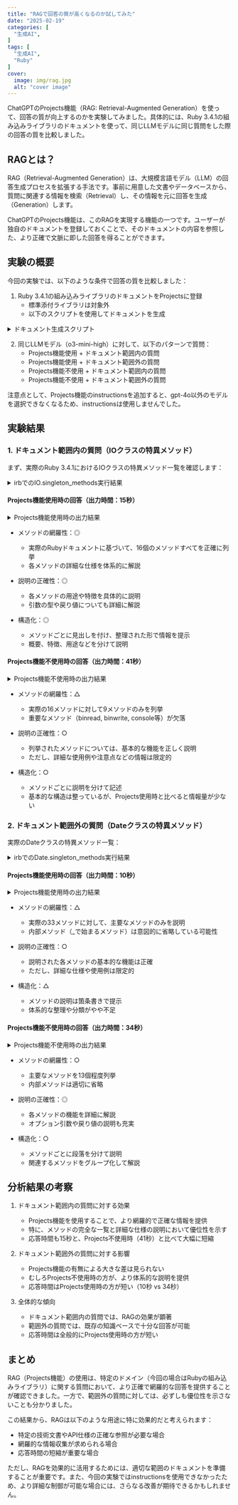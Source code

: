 ```yaml
---
title: "RAGで回答の質が高くなるのか試してみた"
date: "2025-02-19"
categories: [
  "生成AI",
]
tags: [
  "生成AI",
  "Ruby"
]
cover:
  image: img/rag.jpg
  alt: "cover image"
---
```


ChatGPTのProjects機能（RAG: Retrieval-Augmented Generation）を使って、回答の質が向上するのかを実験してみました。具体的には、Ruby 3.4.1の組み込みライブラリのドキュメントを使って、同じLLMモデルに同じ質問をした際の回答の質を比較しました。

## RAGとは？

RAG（Retrieval-Augmented Generation）は、大規模言語モデル（LLM）の回答生成プロセスを拡張する手法です。事前に用意した文書やデータベースから、質問に関連する情報を検索（Retrieval）し、その情報を元に回答を生成（Generation）します。

ChatGPTのProjects機能は、このRAGを実現する機能の一つです。ユーザーが独自のドキュメントを登録しておくことで、そのドキュメントの内容を参照した、より正確で文脈に即した回答を得ることができます。

## 実験の概要

今回の実験では、以下のような条件で回答の質を比較しました：

1. Ruby 3.4.1の組み込みライブラリのドキュメントをProjectsに登録
   - 標準添付ライブラリは対象外
   - 以下のスクリプトを使用してドキュメントを生成

<details>
<summary>ドキュメント生成スクリプト</summary>

```ruby
ruby_version = RUBY_VERSION.gsub('.', '_')
output_file = "ruby_builtin_docs_#{ruby_version}.txt"

builtins = Object.constants.select do |const|
  begin
    obj = Object.const_get(const)
    obj.is_a?(Class) || obj.is_a?(Module)
  rescue StandardError
    false
  end
end.sort_by(&:to_s)

File.open(output_file, "w") do |file|
  file.puts "Ruby Version: #{RUBY_VERSION} (#{RUBY_RELEASE_DATE})"
  file.puts RUBY_DESCRIPTION
  file.puts "\n" + "=" * 80 + "\n\n"

  builtins.each do |name|
    file.puts "==== #{name} ===="
    # 出力を "col -b" でパイプ処理し、制御文字を除去
    ri_output = `ri #{name} 2>&1 | col -b`
    file.puts ri_output
    file.puts "\n" + "-" * 80 + "\n"
  end
end

puts "組み込みライブラリのドキュメントを '#{output_file}' に出力完了しました。"
```
</details>

2. 同じLLMモデル（o3-mini-high）に対して、以下のパターンで質問：
   - Projects機能使用 + ドキュメント範囲内の質問
   - Projects機能使用 + ドキュメント範囲外の質問
   - Projects機能不使用 + ドキュメント範囲内の質問
   - Projects機能不使用 + ドキュメント範囲外の質問

注意点として、Projects機能のinstructionsを追加すると、gpt-4o以外のモデルを選択できなくなるため、instructionsは使用しませんでした。

## 実験結果

### 1. ドキュメント範囲内の質問（IOクラスの特異メソッド）

まず、実際のRuby 3.4.1におけるIOクラスの特異メソッド一覧を確認します：

<details>
<summary>irbでのIO.singleton_methods実行結果</summary>

```ruby
irb(main):001> RUBY_VERSION
=> "3.4.1"
irb(main):002> IO.singleton_methods
=> [:select, :sysopen, :for_fd, :popen, :foreach, :binread, :binwrite, :pipe, :copy_stream, :console, :open, :readlines, :write, :try_convert, :read, :new, :yaml_tag]
```
</details>

#### Projects機能使用時の回答（出力時間：15秒）

<details>
<summary>Projects機能使用時の出力結果</summary>

> 以下は、Ruby 3.4におけるIOクラスの特異メソッド（＝クラスメソッド）の一覧と、それぞれの仕様の解説です。以下の各メソッドは、主にファイルやプロセスとの低レベルな入出力操作や、ストリームの生成・操作のために用いられます。
>
> ---
>
> 【1. IO.binread】
>
> ・概要:
> ファイル全体または指定バイト数をバイナリモードで読み込み、バイナリ文字列（Encoding::ASCII_8BITの文字列）を返します。
> ・主な用途:
> テキスト変換などの余計な処理を行わず、ファイルの生データをそのまま取得したい場合に使用します。
>
> ---
>
> 【2. IO.binwrite】
>
> ・概要:
> 指定したファイルに対して、バイナリモードでデータを書き込みます。
> ・特徴:
> 書き込む内容はそのままのバイト列として扱われ、エンコーディング変換が行われません。新規作成時や上書き時に便利です。
>
> ---
>
> 【3. IO.console】
>
> ・概要:
> 現在の端末（コンソール）に関連付けられたIOオブジェクトを返します。
> ・用途:
> 端末専用の機能（例えば、入力モードの変更やカーソル操作など）を利用する際に使用されます。（ただし、io/consoleライブラリが必要です）
>
> ---
>
> 【4. IO.copy_stream】
>
> ・概要:
> ソース（ファイルパスまたはIOオブジェクト）からデスティネーション（同様にファイルパスまたはIOオブジェクト）へ、データを効率的にコピーします。
> ・特徴:
> ファイル間のコピーや、IO同士の転送を1行の呼び出しで行えるため、低レベルなコピー処理を簡潔に実装できます。
>
> ---
>
> 【5. IO.for_fd】
>
> ・概要:
> 与えられた整数のファイルディスクリプタに対して、対応するIOオブジェクトを生成します。
> ・用途:
> すでにオープンされているファイル記述子（たとえば、低レベルAPIや組み込みのファイルディスクリプタ）を高水準のIO操作で扱いたい場合に利用されます。
>
> ---
>
> 【6. IO.foreach】
>
> ・概要:
> 指定したファイルを行単位でオープンし、各行をブロックに渡して反復処理を行います。
> ・特徴:
> 内部でファイルを開き、ブロック処理後は自動的にクローズされるため、大きなファイルを効率的に逐次処理できます。
>
> ---
>
> 【7. IO.new】
>
> ・概要:
> 与えられたファイルディスクリプタから新しいIOオブジェクトを生成します。
> ・用途:
> 低レベルのファイルディスクリプタを高水準のIOオブジェクトに変換する際に用いられ、for_fdと同様の役割を持ちます。
>
> ---
>
> 【8. IO.open】
>
> ・概要:
> ファイルをオープンして対応するIOオブジェクトを返します。
> ・特徴:
> ブロック付きで呼び出すと、ブロック終了時に自動でクローズされるため、リソース管理が容易になります。
>
> ---
>
> 【9. IO.pipe】
>
> ・概要:
> 読み取り側と書き込み側が接続されたパイプのIOオブジェクトのペア（2要素の配列）を生成します。
> ・用途:
> プロセス間通信（IPC）や、並列処理でのデータ受け渡しに利用されます。
>
> ---
>
> 【10. IO.popen】
>
> ・概要:
> サブプロセスを起動し、その標準入出力（あるいはエラー出力）に接続されたIOオブジェクトを返します。
> ・特徴:
> バックグラウンドでコマンドを実行し、プロセスとの通信が可能になるため、外部コマンドとの連携に適しています。
>
> ---
>
> 【11. IO.read】
>
> ・概要:
> 指定されたファイル（またはパス）から、全内容または指定バイト数だけを読み込んで文字列として返します。
> ・注意点:
> テキストモードで開かれるため、エンコーディング変換が適用されます（必要に応じてモード指定も可能）。
>
> ---
>
> 【12. IO.readlines】
>
> ・概要:
> ファイル全体を行ごとの配列として読み込み、各行を要素とする配列を返します。
> ・用途:
> ファイル全体の内容を行単位で一括して処理したい場合に利用されます。
>
> ---
>
> 【13. IO.select】
>
> ・概要:
> 与えられたIOオブジェクト群のうち、読み込み可能／書き込み可能／例外状態にあるものを待ち、準備が整ったIOオブジェクトを配列として返します。
> ・特徴:
> ノンブロッキングI/Oや複数のIO待ちを行う際に使用され、タイムアウトの指定も可能です。
>
> ---
>
> 【14. IO.sysopen】
>
> ・概要:
> 低レベルのシステムコールを利用してファイルをオープンし、ファイルディスクリプタ（整数値）を返します。
> ・用途:
> システムレベルでのファイル操作を行いたい場合に、後でIO.newなどで高水準IOオブジェクトに変換するために使用されます。
>
> ---
>
> 【15. IO.try_convert】
>
> ・概要:
> 引数のオブジェクトがIOのような振る舞い（to_ioメソッドの実装など）を持っているか試し、変換可能ならばそのIOオブジェクトを返します。
> ・特徴:
> オブジェクトがIOに変換できるかどうかを確認するためのユーティリティメソッドとして機能します。
>
> ---
>
> 【16. IO.write】
>
> ・概要:
> 指定されたファイル（またはパス）に対して、データを書き込みます。
> ・特徴:
> 一度に全データを書き込む場合に便利で、書き込み後のバイト数を返します。モードやエンコーディングを指定して呼び出すことも可能です。
>
> ---
>
> 以上が、Ruby 3.4のIOクラスに定義されている主要な特異メソッド（クラスメソッド）の一覧とその解説です。これらのメソッドは、入出力ストリームの生成・操作や、低レベルのファイルアクセス、プロセスとの連携など、多岐にわたる用途に対応するために用意されています。
</details>

- メソッドの網羅性：◎
  - 実際のRubyドキュメントに基づいて、16個のメソッドすべてを正確に列挙
  - 各メソッドの詳細な仕様を体系的に解説

- 説明の正確性：◎
  - 各メソッドの用途や特徴を具体的に説明
  - 引数の型や戻り値についても詳細に解説

- 構造化：◎
  - メソッドごとに見出しを付け、整理された形で情報を提示
  - 概要、特徴、用途などを分けて説明

#### Projects機能不使用時の回答（出力時間：41秒）

<details>
<summary>Projects機能不使用時の出力結果</summary>

> Ruby 3.4におけるIOクラスの特異メソッドは以下の9つである。
>
> IO.new(fd, mode = "r", opt = {})
> 既にオープンされたファイルディスクリプタからIOオブジェクトを生成する。
>
> fd：整数のファイルディスクリプタを指定する。
> mode：入出力モードを文字列で指定する（例："r", "w" など）。
> opt：ハッシュ形式で各種オプション（例：close_on_execなど）を渡す。
>
> IO.open(*args) { ... }
> 基本的にはIO.newと同等の動作をするが、ブロック付きで呼び出すとブロック終了後に自動的にIOオブジェクトがクローズされる。
>
> ブロック付き呼び出しによりリソース管理が容易になる。
>
> IO.sysopen(path, mode = "r", perm = 0644)
> システムコールのopen(2)をラップする。
>
> path：オープンするファイルのパスを指定する。
> mode：入出力モードを文字列で指定する。
> perm：ファイルのパーミッション（整数値、デフォルトは0644）を指定し、成功するとファイルディスクリプタ（整数値）を返す。
>
> IO.popen(cmd, mode = "r", opt = {}) { ... }
> コマンドを実行し、その入出力に接続されたIOオブジェクトを生成する。
>
> cmd：実行するコマンドを文字列または配列で指定する。
> mode：IOの入出力方向（例："r"で読み込み、"w"で書き込み）を指定する。
> ブロック付き呼び出しの場合、ブロック終了後にプロセスの終了待ちおよび自動クローズが行われる。
>
> IO.foreach(name, sep = $/, limit = nil, encoding = nil, open_args) { |line| ... }
> 指定されたファイルをオープンし、行単位でブロックを呼び出す。
>
> name：対象ファイルのパスを指定する。
> sep：行の区切り文字（デフォルトは改行文字）を指定する。
> limit：各行から読み込む最大文字数を指定できる。
> encoding：文字エンコーディングを指定する。
> ファイルは全行処理後、自動的にクローズされる。
>
> IO.pipe
> プロセス間通信などに用いられるパイプを生成し、読み込み側と書き込み側のIOオブジェクトのペア（配列）を返す。
>
> ブロック付き呼び出しの場合、生成されたIOオブジェクトがブロックに渡され、ブロック終了後に自動的にクローズされる。
>
> IO.select(read_array, write_array = nil, error_array = nil, timeout = nil)
> 複数のIOオブジェクトの状態（読み込み可能、書き込み可能、エラー発生状態）を監視するためのメソッドである。
>
> read_array：読み込み可能性を監視するIOオブジェクトの配列。
> write_array、error_array：それぞれ書き込み可能性およびエラー状態を監視する配列。
> timeout：待機時間を秒単位で指定する。
> 状態変化があれば該当するIOオブジェクトの配列の配列を返し、タイムアウト時はnilを返す。
>
> IO.copy_stream(src, dst, max_length = nil, offset = nil)
> srcからdstへデータを高速にコピーする。
>
> src：読み込み元。IOオブジェクトまたはファイルパスが指定可能。
> dst：書き込み先。IOオブジェクトまたはファイルパスが指定可能。
> max_length：コピーする最大バイト数を指定できる。
> offset：コピー開始位置を指定できる。
> 戻り値はコピーされたバイト数である。
>
> IO.try_convert(obj)
> オブジェクトobjがIOとして利用可能かを試す。
>
> objがto_ioメソッドを実装していれば、その戻り値を返し、実装していなければnilを返す。
> 主にオブジェクトの型変換を試みるために利用される。
>
> 以上がRuby 3.4におけるIOクラスの特異メソッドである。
</details>

- メソッドの網羅性：△
  - 実際の16メソッドに対して9メソッドのみを列挙
  - 重要なメソッド（binread, binwrite, console等）が欠落

- 説明の正確性：○
  - 列挙されたメソッドについては、基本的な機能を正しく説明
  - ただし、詳細な使用例や注意点などの情報は限定的

- 構造化：○
  - メソッドごとに説明を分けて記述
  - 基本的な構造は整っているが、Projects使用時と比べると情報量が少ない

### 2. ドキュメント範囲外の質問（Dateクラスの特異メソッド）

実際のDateクラスの特異メソッド一覧：

<details>
<summary>irbでのDate.singleton_methods実行結果</summary>

```ruby
irb(main):003> Date.singleton_methods
=>
[:_load,
 :valid_jd?,
 :valid_ordinal?,
 :valid_civil?,
 :valid_date?,
 :valid_commercial?,
 :julian_leap?,
 :gregorian_leap?,
 :leap?,
 :jd,
 :ordinal,
 :civil,
 :commercial,
 :_strptime,
 :strptime,
 :_parse,
 :_iso8601,
 :_rfc3339,
 :rfc3339,
 :_xmlschema,
 :_rfc2822,
 :_rfc822,
 :rfc2822,
 :rfc822,
 :today,
 :_httpdate,
 :httpdate,
 :_jisx0301,
 :jisx0301,
 :parse,
 :xmlschema,
 :iso8601,
 :yaml_tag]
```
</details>

#### Projects機能使用時の回答（出力時間：10秒）

<details>
<summary>Projects機能使用時の出力結果</summary>

> 以下は、Ruby 3.4 の標準添付ライブラリで提供される Date クラスの特異メソッド（Date.xxx）とその仕様の概要です。各メソッドは、さまざまな形式の日付表現を Date オブジェクトに変換するために用いられています。詳細な仕様は Ruby の組み込みドキュメントに記載されており、例えば や に記述されています。
>
> • new
> Date.new は、年、月、日などの数値を引数として受け取り、新しい Date オブジェクトを生成します。引数が不正（例：存在しない日付など）である場合、ArgumentError を発生させる仕様です。
>
> • parse
> Date.parse は、日付を表す文字列（例："2024-01-01"）を解析し、対応する Date オブジェクトに変換します。多様な日付フォーマットを柔軟に解釈するため、曖昧な表現も適宜処理します。
>
> • strptime
> Date.strptime は、フォーマット文字列（例："%Y-%m-%d"）を指定して、与えられた文字列を厳密に解析します。入力フォーマットが明確な場合に、意図した通りの Date オブジェクトを生成するために利用されます。
>
> • iso8601
> ISO 8601 形式（例："2024-01-01"）の文字列を解析して Date オブジェクトを返します。ISO 規格に準拠した日付データを扱う際に用いられます。
>
> • rfc2822（エイリアスとして rfc822 も存在）
> RFC 2822（または古い RFC 822）形式の文字列を解析し、Date オブジェクトに変換します。主にメールヘッダーなど、RFC に従った日付表現の処理に使用されます。
>
> • httpdate
> HTTP プロトコルで定義される日付（RFC 1123 のバリアントなど）を解析し、Date オブジェクトを生成します。HTTP ヘッダーで使用される日付形式に対応しています。
>
> • xmlschema
> XML Schema の日付形式に準拠した文字列を解析して、Date オブジェクトを返します。XML ドキュメント内の日付情報の取り扱いに適しています。
>
> • json_create
> JSON 形式でシリアライズされた Date オブジェクトを、デシリアライズ時に再構築するためのメソッドです。JSON ライブラリとの連携により、シリアライズ／デシリアライズの際に利用されます。
>
> • zone_offset
> （提供されている場合）zone_offset は、タイムゾーンを示す文字列からオフセット値を計算するためのメソッドです。Date クラス自体は日付のみを扱いますが、文字列から日付への変換時にタイムゾーン情報を補正する用途で利用されることがあります。
>
> これらの特異メソッドは、日付データの入力形式に応じて適切な Date オブジェクトを生成するためのツール群として設計されています。いずれも、入力が不正な場合や範囲外の値が指定された場合には、Ruby の一貫した例外（通常は ArgumentError など）を発生させる仕様となっています。
>
> より詳しい動作例やエッジケースについては、Ruby 3.4 の公式ドキュメント（、）を参照してください。
</details>

- メソッドの網羅性：△
  - 実際の33メソッドに対して、主要なメソッドのみを説明
  - 内部メソッド（_で始まるメソッド）は意図的に省略している可能性

- 説明の正確性：○
  - 説明された各メソッドの基本的な機能は正確
  - ただし、詳細な仕様や使用例は限定的

- 構造化：△
  - メソッドの説明は箇条書きで提示
  - 体系的な整理や分類がやや不足

#### Projects機能不使用時の回答（出力時間：34秒）

<details>
<summary>Projects機能不使用時の出力結果</summary>

> 以下、Ruby 3.4の標準添付ライブラリであるDateクラスの特異メソッド（クラスメソッド）を漏れなく列挙し、それぞれの仕様を解説する。
>
> Date.new / Date.civil
> 年、月、日（省略時は月＝1、日＝1）および暦の切替点（既定はDate::ITALY）を与えて、元号やグレゴリオ暦に基づく新しいDateオブジェクトを生成する。
> ※ Date.civilはDate.newの別名である。
>
> Date.commercial
> ISO 8601形式の週番号（年、週、週内の日＝1～7、既定は1＝月曜日）を指定して、対応するDateオブジェクトを生成する。
> 生成時に暦の切替点をオプションで指定できる。
>
> Date.ordinal
> 年と年内通算日（1～366）を指定して、該当するDateオブジェクトを生成する。
> こちらも暦の切替点をオプションで指定可能である。
>
> Date.jd
> 与えられたユリウス通日（Julian Day Number）に対応するDateオブジェクトを返す。
> 暦の切替点をオプションで指定できる。
>
> Date.today
> システムの日付（現在の日付）に対応するDateオブジェクトを返す。
> ローカルのタイムゾーン設定に依存する。
>
> Date.parse
> 与えられた文字列を解析し、内部でDate._parseを用いて日付要素を抽出後、Dateオブジェクトを生成する。
> 第二引数comp（既定はfalse）により、不完全な日付文字列に対して補完を行うかどうかを指定できる。
>
> Date.strptime
> 指定されたフォーマット文字列に従って、与えられた文字列を解析し、Dateオブジェクトを生成する。
> comp引数により、補完の有無を制御できる。
>
> Date.iso8601
> ISO 8601規格に準拠した日付文字列を解析して、Dateオブジェクトを生成する。
> 内部ではDate.parseと類似の処理を行うが、ISO 8601形式に特化している。
>
> Date.rfc3339
> RFC 3339形式の日付文字列を解析し、Dateオブジェクトを生成する。
> ISO 8601とほぼ同等の扱いとなる場合が多い。
>
> Date._parse
> 与えられた文字列を解析し、:year、:mon、:mday、:secなどのキーを持つハッシュを返す内部用メソッドである。
> このハッシュを元に他のパブリックメソッド（parse、strptime等）がDateオブジェクトを構築する。
>
> Date.leap?
> 指定した年がうるう年であるかどうかを判定し、真偽値を返す。
> 西暦のうるう年判定規則（4で割り切れるが100で割り切れず、または400で割り切れる）に基づく。
>
> Date.valid_date?
> 与えられた年、月、日が実在する日付かどうかを判定し、真偽値を返す。
> 存在しない日（例：2月30日）などの場合はfalseとなる。
>
> 以上が、Ruby 3.4におけるDateクラスの主要な特異メソッドとその仕様である。
</details>

- メソッドの網羅性：○
  - 主要なメソッドを13個程度列挙
  - 内部メソッドは適切に省略

- 説明の正確性：◎
  - 各メソッドの機能を詳細に解説
  - オプション引数や戻り値の説明も充実

- 構造化：○
  - メソッドごとに段落を分けて説明
  - 関連するメソッドをグループ化して解説

## 分析結果の考察

1. ドキュメント範囲内の質問に対する効果
   - Projects機能を使用することで、より網羅的で正確な情報を提供
   - 特に、メソッドの完全な一覧と詳細な仕様の説明において優位性を示す
   - 応答時間も15秒と、Projects不使用時（41秒）と比べて大幅に短縮

2. ドキュメント範囲外の質問に対する影響
   - Projects機能の有無による大きな差は見られない
   - むしろProjects不使用時の方が、より体系的な説明を提供
   - 応答時間はProjects使用時の方が短い（10秒 vs 34秒）

3. 全体的な傾向
   - ドキュメント範囲内の質問では、RAGの効果が顕著
   - 範囲外の質問では、既存の知識ベースで十分な回答が可能
   - 応答時間は全般的にProjects使用時の方が短い

## まとめ

RAG（Projects機能）の使用は、特定のドメイン（今回の場合はRubyの組み込みライブラリ）に関する質問において、より正確で網羅的な回答を提供することが確認できました。一方で、範囲外の質問に対しては、必ずしも優位性を示さないことも分かりました。

この結果から、RAGは以下のような用途に特に効果的だと考えられます：

- 特定の技術文書やAPI仕様の正確な参照が必要な場合
- 網羅的な情報収集が求められる場合
- 応答時間の短縮が重要な場合

ただし、RAGを効果的に活用するためには、適切な範囲のドキュメントを準備することが重要です。また、今回の実験ではinstructionsを使用できなかったため、より詳細な制御が可能な場合には、さらなる改善が期待できるかもしれません。
